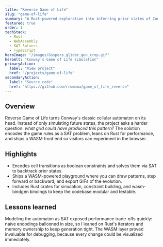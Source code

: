 ```yaml
---
title: "Reverse Game of Life"
slug: "game-of-life"
summary: "A Rust-powered exploration into inferring prior states of Conway's Game of Life using SAT solvers and WASM for interactive visualization."
featured: true
order: 1
techStack:
  - Rust
  - WebAssembly
  - SAT Solvers
  - TypeScript
heroImage: "/images/Gospers_glider_gun_crop.gif"
heroAlt: "Conway's Game of Life simulation"
primaryAction:
  label: "View project"
  href: "/projects/game-of-life"
secondaryAction:
  label: "Source code"
  href: "https://github.com/rrumana/game_of_life_reverse"
---
```

## Overview
Reverse Game of Life turns Conway's classic cellular automaton on its head. Instead of only simulating
future states, the project asks a harder question: *what grid could have produced this pattern?* The
solution encodes the game rules as a SAT problem, leans on Rust for performance, and ships a WASM
front end so visitors can experiment in the browser.

## Highlights
- Encodes cell transitions as boolean constraints and solves them via SAT to backtrack prior states.
- Ships a WASM-powered playground where you can draw patterns, step forward or backward, and export
  GIFs of the evolution.
- Includes Rust crates for simulation, constraint building, and wasm-bindgen bindings to keep the
  codebase modular and testable.

## Lessons learned
Modeling the automaton as SAT exposed performance trade-offs quickly: naïve encodings ballooned in
size, so I leaned on Rust's iterators and memory ownership to keep generation tight. The WASM layer
proved invaluable for debugging, because every change could be visualized immediately.
